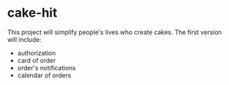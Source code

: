 # cake-hit

This project will simplify people's lives who create cakes. The first version will include:
- authorization
- card of order
- order's notifications
- calendar of orders
